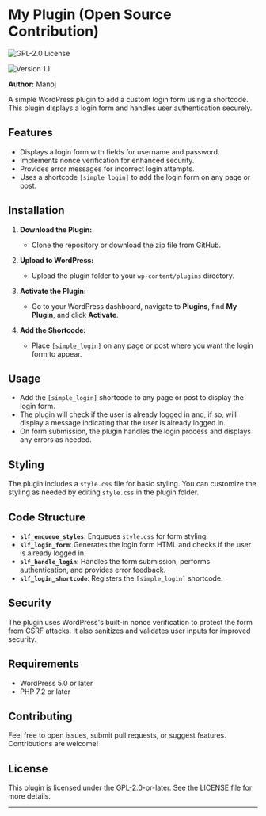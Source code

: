 # My Plugin (Open Source Contribution)

![GPL-2.0 License](https://img.shields.io/badge/license-GPL--2.0-blue.svg)

![Version 1.1](https://img.shields.io/badge/version-1.1-brightgreen)

**Author:** Manoj  

A simple WordPress plugin to add a custom login form using a shortcode. This plugin displays a login form and handles user authentication securely.

## Features

- Displays a login form with fields for username and password.
- Implements nonce verification for enhanced security.
- Provides error messages for incorrect login attempts.
- Uses a shortcode `[simple_login]` to add the login form on any page or post.

## Installation

1. **Download the Plugin:**
   - Clone the repository or download the zip file from GitHub.

2. **Upload to WordPress:**
   - Upload the plugin folder to your `wp-content/plugins` directory.

3. **Activate the Plugin:**
   - Go to your WordPress dashboard, navigate to **Plugins**, find **My Plugin**, and click **Activate**.

4. **Add the Shortcode:**
   - Place `[simple_login]` on any page or post where you want the login form to appear.

## Usage

- Add the `[simple_login]` shortcode to any page or post to display the login form.
- The plugin will check if the user is already logged in and, if so, will display a message indicating that the user is already logged in.
- On form submission, the plugin handles the login process and displays any errors as needed.

## Styling

The plugin includes a `style.css` file for basic styling. You can customize the styling as needed by editing `style.css` in the plugin folder.

## Code Structure

- **`slf_enqueue_styles`**: Enqueues `style.css` for form styling.
- **`slf_login_form`**: Generates the login form HTML and checks if the user is already logged in.
- **`slf_handle_login`**: Handles the form submission, performs authentication, and provides error feedback.
- **`slf_login_shortcode`**: Registers the `[simple_login]` shortcode.

## Security

The plugin uses WordPress's built-in nonce verification to protect the form from CSRF attacks. It also sanitizes and validates user inputs for improved security.

## Requirements

- WordPress 5.0 or later
- PHP 7.2 or later

## Contributing

Feel free to open issues, submit pull requests, or suggest features. Contributions are welcome!

## License

This plugin is licensed under the GPL-2.0-or-later. See the LICENSE file for more details.

---
